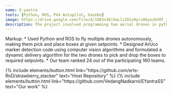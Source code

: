 ```yaml
---
name: E-yantra
tools: [Python, ROS, PX4 Autopilot, Gazebo]
image: https://drive.google.com/file/d/1OEhn3EiXwLliZO1xHyrc0EyozbV0f_2T/view?usp=sharing
description: The project involved programming two aerial drones in python and running an environment in Gazebo which was controlled using ROS. 
---
```


Markup:     * Used Python and ROS to fly multiple drones autonomously, making them pick and place boxes at given setpoints.
            * Designed ArUco marker detection code using computer vision algorithms and formulated a dynamic delivery algorithm for the two drones to pick and drop the boxes to required setpoints.
            * Our team ranked 24 out of the participating 160 teams.

<p class="text-center">
{% include elements/button.html link="https://github.com/erts-RnD/strawberry_stacker" text="Host Repository" %}
{% include elements/button.html link="https://github.com/VedangNadkarni/EYantraSS" text="Our work" %}
</p>